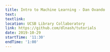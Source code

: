 ```yaml
---
title: Intro to Machine Learning - Dan Ovando
text: 
textlink: 
location: UCSB Library Collaboratory
link: https://github.com/dlnash/tutorials
date: 2019-10-29
startTime: '11:30'
endTime: '1:00'
---
```

